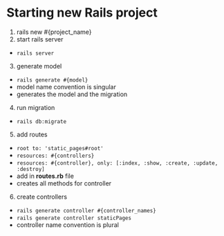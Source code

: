 # Starting new Rails project

1. rails new #{project_name}
2. start rails server
  * ```rails server```
3. generate model
  * ```rails generate #{model}```
  * model name convention is singular
  * generates the model and the migration
4. run migration
  * ```rails db:migrate```
5. add routes
  * ```root to: 'static_pages#root'```
  * ```resources: #{controllers}```
  * ```resources: #{controller}, only: [:index, :show, :create, :update, :destroy]```
  * add in **routes.rb** file
  * creates all methods for controller  
6. create controllers
  * ```rails generate controller #{controller_names}```
  * ```rails generate controller staticPages```
  * controller name convention is plural
